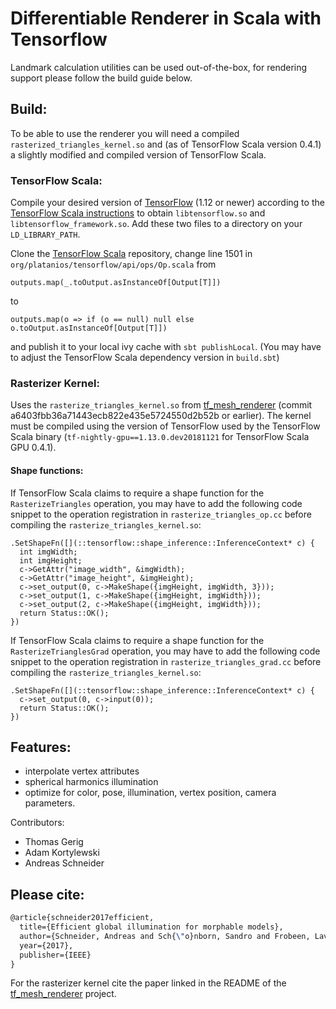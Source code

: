 # Differentiable Renderer in Scala with Tensorflow

Landmark calculation utilities can be used out-of-the-box, for rendering support please follow the build guide below.

## Build:

To be able to use the renderer you will need a compiled `rasterized_triangles_kernel.so` and (as of TensorFlow Scala
version 0.4.1) a slightly modified and compiled version of TensorFlow Scala.

### TensorFlow Scala:

Compile your desired version of [TensorFlow](https://github.com/tensorflow/tensorflow) (1.12 or newer) according to the
[TensorFlow Scala instructions](http://platanios.org/tensorflow_scala/installation.html) to obtain `libtensorflow.so`
and `libtensorflow_framework.so`. Add these two files to a directory on your `LD_LIBRARY_PATH`.

Clone the [TensorFlow Scala](https://github.com/eaplatanios/tensorflow_scala) repository, change line 1501 in
`org/platanios/tensorflow/api/ops/Op.scala` from
```
outputs.map(_.toOutput.asInstanceOf[Output[T]])
```
to
```
outputs.map(o => if (o == null) null else o.toOutput.asInstanceOf[Output[T]])
```
and publish it to your local ivy cache with `sbt publishLocal`. (You may have to adjust the TensorFlow Scala dependency
version in `build.sbt`)

### Rasterizer Kernel:

Uses the `rasterize_triangles_kernel.so` from [tf_mesh_renderer](https://github.com/google/tf_mesh_renderer)
(commit a6403fbb36a71443ecb822e435e5724550d2b52b or earlier). The kernel must be compiled using the version of
TensorFlow used by the TensorFlow Scala binary (`tf-nightly-gpu==1.13.0.dev20181121` for TensorFlow Scala GPU
0.4.1).

#### Shape functions:

If TensorFlow Scala claims to require a shape function for the `RasterizeTriangles` operation, you may have to add the
following code snippet to the operation registration in `rasterize_triangles_op.cc` before compiling the
`rasterize_triangles_kernel.so`:
```
.SetShapeFn([](::tensorflow::shape_inference::InferenceContext* c) {
  int imgWidth;
  int imgHeight;
  c->GetAttr("image_width", &imgWidth);
  c->GetAttr("image_height", &imgHeight);
  c->set_output(0, c->MakeShape({imgHeight, imgWidth, 3}));
  c->set_output(1, c->MakeShape({imgHeight, imgWidth}));
  c->set_output(2, c->MakeShape({imgHeight, imgWidth}));
  return Status::OK();
})
```

If TensorFlow Scala claims to require a shape function for the `RasterizeTrianglesGrad` operation, you may have to add
the following code snippet to the operation registration in `rasterize_triangles_grad.cc` before compiling the
`rasterize_triangles_kernel.so`:
```
.SetShapeFn([](::tensorflow::shape_inference::InferenceContext* c) {
  c->set_output(0, c->input(0));
  return Status::OK();
})
```

## Features:

* interpolate vertex attributes
* spherical harmonics illumination
* optimize for color, pose, illumination, vertex position, camera parameters. 

Contributors:
* Thomas Gerig
* Adam Kortylewski
* Andreas Schneider

## Please cite:
```latex
@article{schneider2017efficient,
  title={Efficient global illumination for morphable models},
  author={Schneider, Andreas and Sch{\"o}nborn, Sandro and Frobeen, Lavrenti and Vetter, Thomas and Egger, Bernhard},
  year={2017},
  publisher={IEEE}
}
```

For the rasterizer kernel cite the paper linked in the README of the [tf_mesh_renderer](https://github.com/google/tf_mesh_renderer) project.